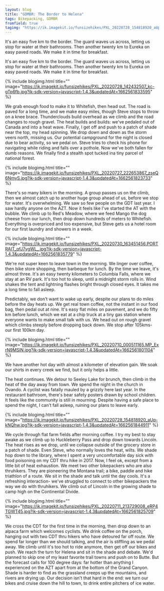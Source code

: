 ```yaml
---
layout: blog
title: "GDMBR: The Border to Helena"
tags: Bikepacking, GDMBR
fromfield: true
tagimg: "https://ik.imagekit.io/funsizehikes/PXL_20220728_154818920_aUp-kNQhw.jpg?ik-sdk-version=javascript-1.4.3&updatedAt=1662561844911?tr=w-320"
---
```


It's an easy five km to the border. The guard waves us across, letting us stop for water at their bathrooms. Then another twenty km to Eureka on easy paved roads. We make it in time for breakfast. 

It's an easy five km to the border. The guard waves us across, letting us stop for water at their bathrooms. Then another twenty km to Eureka on easy paved roads. We make it in time for breakfast. 

{% include blogimg.html
 title=""
 image="https://ik.imagekit.io/funsizehikes/PXL_20220728_142432507_kc-gTp6fb.jpg?ik-sdk-version=javascript-1.4.3&updatedAt=1662561833595"
%}

We grab enough food to make it to Whitefish, then head out. The road is paved for a long time, and we make easy miles, though Steve stops to throw on a knee brace. Thunderclouds build overhead as we climb and the road changes to rough gravel. The heat builds and builds: we've pedaled out of Canada and into a heat wave. Finally, I get off and push to a patch of shade near the top, my head spinning. We drop down and down as the storm veers north, missing us. Our potential campground for the night is closed due to bear activity, so we pedal on. Steve tries to check his phone for navigating while riding and falls over a pothole. Now we've both fallen for dumb reasons. We finally find a stealth spot tucked ina tiny parcel of national forest.

{% include blogimg.html
 title=""
 image="https://ik.imagekit.io/funsizehikes/PXL_20220727_222653867_zseQ6NmyS.jpg?ik-sdk-version=javascript-1.4.3&updatedAt=1662561823733"
%}

There's so many bikers in the morning. A group passes us on the climb, then we almost catch up to another huge group ahead of us, before we stop for water. It's overwhelming. We saw so few people on the GDT last year. I saw hardly anyone on the AZT. Now it feels like I've started the AT with the bubble. We climb up to Red's Meadow, where we feed Mango the dog cheese from our lunch, then drop down hundreds of meters to Whitefish. Everything is overpriced and too expensive, but Steve gets us a hotel room for our first laundry and showers in a week. 

{% include blogimg.html
 title=""
 image="https://ik.imagekit.io/funsizehikes/PXL_20220730_163451456.PORTRAIT_qfJ7vgWL_.jpg?ik-sdk-version=javascript-1.4.3&updatedAt=1662561835779"
%}

We're not super keen to leave town in the morning. We linger over coffee, then bike store shopping, then barbeque for lunch. By the time we leave, it's almost three. It's an easy twenty kilometers to Columbia Falls, where we stay at an RV park. It's too hot to sleep, until a midnight storm rolls in. Wind shakes the tent and lightning flashes bright through closed eyes. It takes me a long time to fall asleep.

Predictably, we don't want to wake up early, despite our plans to do miles before the day heats up. We get real town coffee, not the instant in our food bag, then pedal out at nine. It's easy flat miles on pavement, and we do fifty km before lunch, which we eat at a chip truck at a tiny gas station where everyone wants to make small talk with us. We head out on rough gravel which climbs steeply before dropping back down. We stop after 105kms- our first 100km day.

{% include blogimg.html
 title=""
 image="https://ik.imagekit.io/funsizehikes/PXL_20220710_000511165.MP_ExrN9MSlN.jpg?ik-sdk-version=javascript-1.4.3&updatedAt=1662561801104"
%}

We have another hot day with almost a kilometer of elevation gain. We soak our shirts in every creek we find, but it only helps a little.

The heat continues. We detour to Seeley Lake for brunch, then climb in the heat of the day away from town. We spend the night in the church in Ovando. A cyclist was fatally mauled by a grizzly here last year. In the restaurant bathroom, there's bear safety posters drawn by school children. It feels like the community is still in mourning. Despite having a safe place to spend the night, I can't fall asleep, ruining our plans to leave early.

{% include blogimg.html
 title=""
 image="https://ik.imagekit.io/funsizehikes/PXL_20220728_154818920_aUp-kNQhw.jpg?ik-sdk-version=javascript-1.4.3&updatedAt=1662561844911"
%}

We cycle through flat farm fields after morning coffee. I try my best to stay awake as we climb up to Huckleberry Pass and drop down towards Lincoln. The heat rises as we drop, until we collapse outside of the grocery store in a patch of shade. Even Steve, who normally loves the heat, wilts. We shade hop down to the library, where I spent a very uncomfortable day sick with food poisoning on my CDT thru hike in 2017. Now, I feel ok, except from a little bit of heat exhaustion. We meet two other bikepackers who are also thruhikers. They are pioneering the Montana trail; a bike, paddle and hike triathlon of a route. We sit in the shade and talk until the day cools. It's a refreshing interaction- we've struggled to connect to other bikepackers the way we do with thruhikers. We climb out of Lincoln in the growing shade to camp high on the Continental Divide.

{% include blogimg.html
 title=""
 image="https://ik.imagekit.io/funsizehikes/PXL_20220711_213729008_eRP4TGWT45.jpg?ik-sdk-version=javascript-1.4.3&updatedAt=1662561825709"
%}

We cross the CDT for the first time in the morning, then drop down to an alpaca farm which welcomes cyclists. We drink coffee on the porch, hanging out with two CDT thru hikers who have detoured far off route. We spend far longer than we should talking, and the air is stiffling as we pedal away. We climb until it's too hot to ride anymore, then get off our bikes and push. We reach the turn for Helena and sit in the shade and debate. We'd planned to skip one of my least favorite trail towns and push on to Butte. But the forecast calls for 100 degree days: far hotter than anything I experienced on the AZT apart from at the bottom of the Grand Canyon. Shade is harder to find as the grassland creeps up the mountains, and rivers are drying up. Our decision isn't that hard in the end: we turn our bikes and cruise down the hill to town, to drink entire pitchers of ice water.


